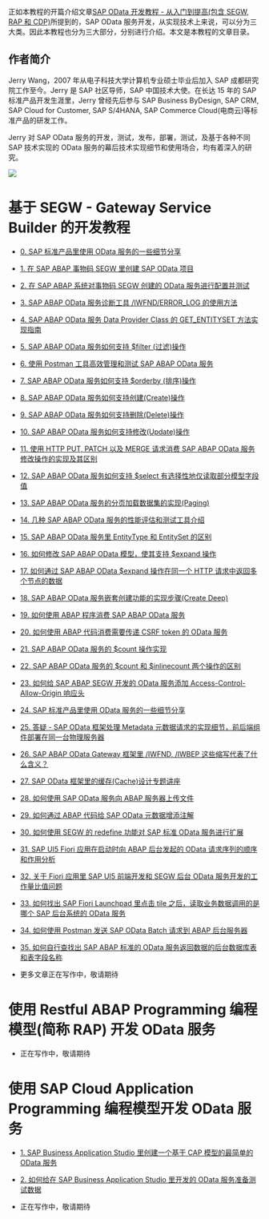 正如本教程的开篇介绍文章[SAP OData 开发教程 - 从入门到提高(包含 SEGW, RAP 和 CDP)](https://jerry.blog.csdn.net/article/details/125468125)所提到的，SAP OData 服务开发，从实现技术上来说，可以分为三大类。因此本教程也分为三大部分，分别进行介绍。本文是本教程的文章目录。

## 作者简介

Jerry Wang，2007 年从电子科技大学计算机专业硕士毕业后加入 SAP 成都研究院工作至今。Jerry 是 SAP 社区导师，SAP 中国技术大使。在长达 15 年的 SAP 标准产品开发生涯里，Jerry 曾经先后参与 SAP Business ByDesign, SAP CRM, SAP Cloud for Customer, SAP S/4HANA, SAP Commerce Cloud(电商云)等标准产品的研发工作。

Jerry 对 SAP OData 服务的开发，测试，发布，部署，测试，及基于各种不同 SAP 技术实现的 OData 服务的幕后技术实现细节和使用场合，均有着深入的研究。

![](https://img-blog.csdnimg.cn/ac9f815e59e34b1088e3bb0802622fb9.jpeg#pic_center)

# 基于 SEGW - Gateway Service Builder 的开发教程

- [0. SAP 标准产品里使用 OData 服务的一些细节分享](https://jerry.blog.csdn.net/article/details/127593757)

- [1. 在 SAP ABAP 事物码 SEGW 里创建 SAP OData 项目](https://jerry.blog.csdn.net/article/details/125768423)

- [2. 在 SAP ABAP 系统对事物码 SEGW 创建的 OData 服务进行配置并测试](https://blog.csdn.net/i042416/article/details/125781692)

- [3. SAP ABAP OData 服务诊断工具 /IWFND/ERROR_LOG 的使用方法](https://jerry.blog.csdn.net/article/details/126054502)

- [4. SAP ABAP OData 服务 Data Provider Class 的 GET_ENTITYSET 方法实现指南](https://blog.csdn.net/i042416/article/details/126062166)

- [5. SAP ABAP OData 服务如何支持 $filter (过滤)操作](https://blog.csdn.net/i042416/article/details/126079417)

- [6. 使用 Postman 工具高效管理和测试 SAP ABAP OData 服务](https://jerry.blog.csdn.net/article/details/126084987)

- [7. SAP ABAP OData 服务如何支持 $orderby (排序)操作](https://jerry.blog.csdn.net/article/details/126089889)

- [8. SAP ABAP OData 服务如何支持创建(Create)操作](https://jerry.blog.csdn.net/article/details/126096205)

- [9. SAP ABAP OData 服务如何支持删除(Delete)操作](https://blog.csdn.net/i042416/article/details/126108785)

- [10. SAP ABAP OData 服务如何支持修改(Update)操作](https://blog.csdn.net/i042416/article/details/126130059)

- [11. 使用 HTTP PUT, PATCH 以及 MERGE 请求消费 SAP ABAP OData 服务修改操作的实现及其区别](https://jerry.blog.csdn.net/article/details/126142762)

- [12. SAP ABAP OData 服务如何支持 $select 有选择性地仅读取部分模型字段值](https://jerry.blog.csdn.net/article/details/126163273)

- [13. SAP ABAP OData 服务的分页加载数据集的实现(Paging)](https://blog.csdn.net/i042416/article/details/126191715)

- [14. 几种 SAP ABAP OData 服务的性能评估和测试工具介绍](https://blog.csdn.net/i042416/article/details/126196909)

- [15. SAP ABAP OData 服务里 EntityType 和 EntitySet 的区别](https://jerry.blog.csdn.net/article/details/126383625)

- [16. 如何修改 SAP ABAP OData 模型，使其支持 $expand 操作](https://jerry.blog.csdn.net/article/details/126402523)

- [17. 如何通过 SAP ABAP OData $expand 操作在同一个 HTTP 请求中返回多个节点的数据](https://jerry.blog.csdn.net/article/details/126445641)

- [18. SAP ABAP OData 服务嵌套创建功能的实现步骤(Create Deep)](https://jerry.blog.csdn.net/article/details/126601507)

- [19. 如何使用 ABAP 程序消费 SAP ABAP OData 服务](https://jerry.blog.csdn.net/article/details/126613213)

- [20. 如何使用 ABAP 代码消费需要传递 CSRF token 的 OData 服务](https://jerry.blog.csdn.net/article/details/126718687)

- [21. SAP ABAP OData 服务的 $count 操作实现](https://jerry.blog.csdn.net/article/details/126921513)
 
- [22. SAP ABAP OData 服务的 $count 和 $inlinecount 两个操作的区别](https://blog.csdn.net/i042416/article/details/126924558)

- [23. 如何给 SAP ABAP SEGW 开发的 OData 服务添加 Access-Control-Allow-Origin 响应头](https://jerry.blog.csdn.net/article/details/127188171)

- [24. SAP 标准产品里使用 OData 服务的一些细节分享](https://blog.csdn.net/i042416/article/details/127593757)

- [25. 答疑 - SAP OData 框架处理 Metadata 元数据请求的实现细节，前后端组件部署在同一台物理服务器](https://jerry.blog.csdn.net/article/details/128158298)

- [26. SAP ABAP OData Gateway 框架里 /IWFND, /IWBEP 这些缩写代表了什么含义？](https://jerry.blog.csdn.net/article/details/128178945)

- [27. SAP OData 框架里的缓存(Cache)设计专题讲座](https://jerry.blog.csdn.net/article/details/128365532)

- [28. 如何使用 SAP OData 服务向 ABAP 服务器上传文件](https://jerry.blog.csdn.net/article/details/128405227)

- [29. 如何通过 ABAP 代码给 SAP OData 元数据增添注解](https://jerry.blog.csdn.net/article/details/128411994)

- [30. 如何使用 SEGW 的 redefine 功能对 SAP 标准 OData 服务进行扩展](https://jerry.blog.csdn.net/article/details/128516573)

- [31. SAP UI5 Fiori 应用在启动时向 ABAP 后台发起的 OData 请求序列的顺序和作用分析](https://jerry.blog.csdn.net/article/details/128575198)

- [32. 关于 Fiori 应用里 SAP UI5 前端开发和 SEGW 后台 OData 服务开发的工作量比值问题](https://jerry.blog.csdn.net/article/details/128939305)

- [33. 如何找出 SAP Fiori Launchpad 里点击 tile 之后，读取业务数据调用的是哪个 SAP 后台系统的 OData 服务](https://jerry.blog.csdn.net/article/details/129910190)

- [34. 如何使用 Postman 发送 SAP OData Batch 请求到 ABAP 后台服务器](https://jerry.blog.csdn.net/article/details/129925734)

- [35. 如何自行查找出 SAP ABAP 标准的 OData 服务返回数据的后台数据库表和表字段名称](https://blog.csdn.net/i042416/article/details/130143127)

- 更多文章正在写作中，敬请期待

# 使用 Restful ABAP Programming 编程模型(简称 RAP) 开发 OData 服务

- 正在写作中，敬请期待

# 使用 SAP Cloud Application Programming 编程模型开发 OData 服务

* [1. SAP Business Application Studio 里创建一个基于 CAP 模型的最简单的 OData 服务](https://blog.csdn.net/i042416/article/details/128058748)

* [2. 如何给在 SAP Business Application Studio 里开发的 OData 服务准备测试数据](https://blog.csdn.net/i042416/article/details/128063472)

- 正在写作中，敬请期待